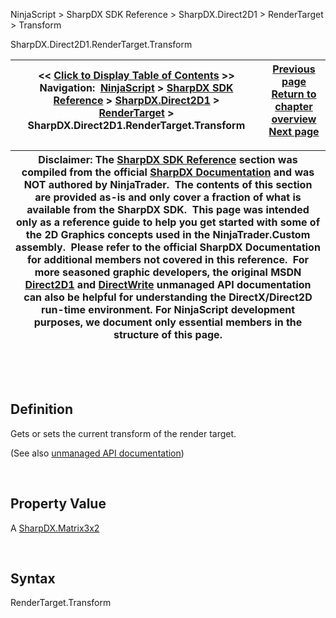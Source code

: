 ﻿


NinjaScript \> SharpDX SDK Reference \> SharpDX.Direct2D1 \> RenderTarget \> Transform






















SharpDX.Direct2D1\.RenderTarget.Transform







| \<\< [Click to Display Table of Contents](sharpdx_direct2d1_rendertarget_transform.md) \>\> **Navigation:**     [NinjaScript](ninjascript-1.md) \> [SharpDX SDK Reference](sharpdx_sdk_reference-1.md) \> [SharpDX.Direct2D1](sharpdx_direct2d1-1.md) \> [RenderTarget](sharpdx_direct2d1_rendertarget-1.md) \> SharpDX.Direct2D1\.RenderTarget.Transform | [Previous page](sharpdx_direct2d1_rendertarget_fillrectangle-1.md) [Return to chapter overview](sharpdx_direct2d1_rendertarget-1.md) [Next page](sharpdx_direct2d1_solidcolorbrush-1.md) |
| --- | --- |













| Disclaimer: The [SharpDX SDK Reference](sharpdx_sdk_reference-1.md) section was compiled from the official [SharpDX Documentation](http://sharpdx.org/) and was NOT authored by NinjaTrader.  The contents of this section are provided as\-is and only cover a fraction of what is available from the SharpDX SDK.  This page was intended only as a reference guide to help you get started with some of the 2D Graphics concepts used in the NinjaTrader.Custom assembly.  Please refer to the official SharpDX Documentation for additional members not covered in this reference.  For more seasoned graphic developers, the original MSDN [Direct2D1](https://msdn.microsoft.com/en-us/library/windows/desktop/dd370990.aspx) and [DirectWrite](https://msdn.microsoft.com/en-us/library/windows/desktop/dd368038.aspx) unmanaged API documentation can also be helpful for understanding the DirectX/Direct2D run\-time environment. For NinjaScript development purposes, we document only essential members in the structure of this page. |
| --- |



 


 


## Definition


Gets or sets the current transform of the render target. 


(See also [unmanaged API documentation](http://msdn.microsoft.com/en-us/library/dd316845.aspx))


 


## Property Value


A [SharpDX.Matrix3x2](sharpdx_matrix3x2-1.md)


 


## Syntax


RenderTarget.Transform








